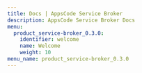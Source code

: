 ```yaml
---
title: Docs | AppsCode Service Broker
description: AppsCode Service Broker Docs
menu:
  product_service-broker_0.3.0:
    identifier: welcome
    name: Welcome
    weight: 10
menu_name: product_service-broker_0.3.0
---
```

